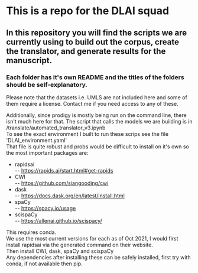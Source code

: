 # This is a repo for the DLAI squad

## In this repository you will find the scripts we are currently using to build out the corpus, create the translator, and generate results for the manuscript.

### Each folder has it's own README and the titles of the folders should be self-explanatory.

Please note that the datasets i.e. UMLS are not included here and some of them require a license. Contact me if you need access to any of these.

Additionally, since prodigy is mostly being run on the command line, there isn't much here for that. The script that calls the models we are building is in /translate/automated_translator_v3.ipynb  
To see the exact environment I built to run these scrips see the file 'DLAI_environment.yaml'  
That file is quite robust and probs would be difficult to install on it's own so the most important packages are:  
- rapidsai  
-- https://rapids.ai/start.html#get-rapids
- CWI  
-- https://github.com/siangooding/cwi
- dask  
-- https://docs.dask.org/en/latest/install.html 
- spaCy  
-- https://spacy.io/usage
- scispaCy  
-- https://allenai.github.io/scispacy/

This requires conda.  
We use the most current versions for each as of Oct 2021, I would first install rapidsai via the generated command on their website.  
Then install CWI, dask, spaCy and scispaCy  
Any dependencies after installing these can be safely installed, first try with conda, if not available then pip.